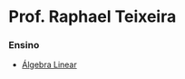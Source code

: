 # Prof. Raphael Teixeira

### Ensino

- [Álgebra Linear](https://raphateixeira.github.io/AlgebraLinear/)
